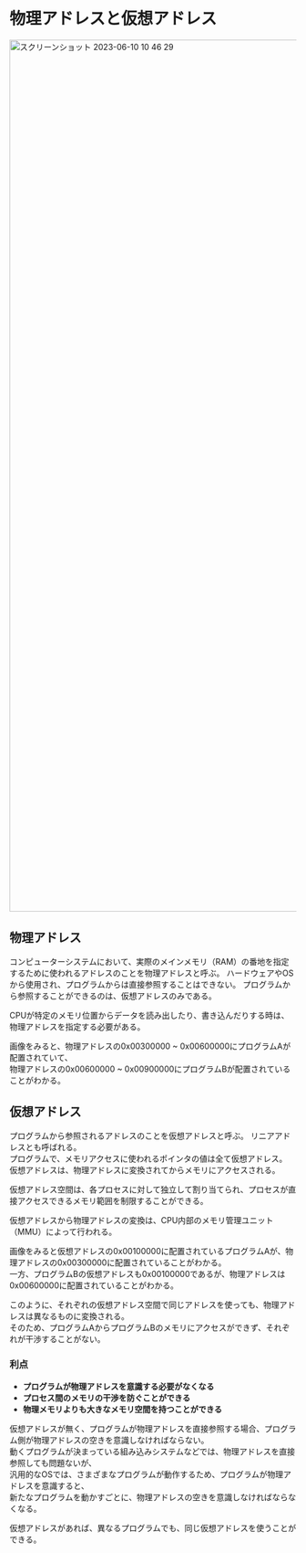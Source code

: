 # 物理アドレスと仮想アドレス

<img width="1527" alt="スクリーンショット 2023-06-10 10 46 29" src="https://github.com/junyaU/os_study_memo/assets/61627945/71cefe09-3b25-42eb-b803-d7e2a03692c7">


## 物理アドレス
コンピューターシステムにおいて、実際のメインメモリ（RAM）の番地を指定するために使われるアドレスのことを物理アドレスと呼ぶ。
ハードウェアやOSから使用され、プログラムからは直接参照することはできない。
プログラムから参照することができるのは、仮想アドレスのみである。

CPUが特定のメモリ位置からデータを読み出したり、書き込んだりする時は、物理アドレスを指定する必要がある。

画像をみると、物理アドレスの0x00300000 ~ 0x00600000にプログラムAが配置されていて、\
物理アドレスの0x00600000 ~ 0x00900000にプログラムBが配置されていることがわかる。

## 仮想アドレス
プログラムから参照されるアドレスのことを仮想アドレスと呼ぶ。 リニアアドレスとも呼ばれる。\
プログラムで、メモリアクセスに使われるポインタの値は全て仮想アドレス。\
仮想アドレスは、物理アドレスに変換されてからメモリにアクセスされる。

仮想アドレス空間は、各プロセスに対して独立して割り当てられ、プロセスが直接アクセスできるメモリ範囲を制限することができる。

仮想アドレスから物理アドレスの変換は、CPU内部のメモリ管理ユニット（MMU）によって行われる。

画像をみると仮想アドレスの0x00100000に配置されているプログラムAが、物理アドレスの0x00300000に配置されていることがわかる。　\
一方、プログラムBの仮想アドレスも0x00100000であるが、物理アドレスは0x00600000に配置されていることがわかる。

このように、それぞれの仮想アドレス空間で同じアドレスを使っても、物理アドレスは異なるものに変換される。\
そのため、プログラムAからプログラムBのメモリにアクセスができず、それぞれが干渉することがない。


### 利点
- **プログラムが物理アドレスを意識する必要がなくなる**
- **プロセス間のメモリの干渉を防ぐことができる**
- **物理メモリよりも大きなメモリ空間を持つことができる**

仮想アドレスが無く、プログラムが物理アドレスを直接参照する場合、プログラム側が物理アドレスの空きを意識しなければならない。\
動くプログラムが決まっている組み込みシステムなどでは、物理アドレスを直接参照しても問題ないが、\
汎用的なOSでは、さまざまなプログラムが動作するため、プログラムが物理アドレスを意識すると、\
新たなプログラムを動かすごとに、物理アドレスの空きを意識しなければならなくなる。

仮想アドレスがあれば、異なるプログラムでも、同じ仮想アドレスを使うことができる。




